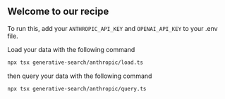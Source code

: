## Welcome to our recipe

To run this, add your `ANTHROPIC_API_KEY` and `OPENAI_API_KEY` to your .env file. 

Load your data with the following command

```bash
npx tsx generative-search/anthropic/load.ts
```

then query your data with the following command

```bash
npx tsx generative-search/anthropic/query.ts
```
